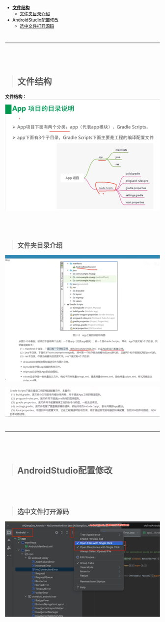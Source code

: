 > <h1 id=''></h1>
- [**文件结构**](#文件结构)
	- [文件夹目录介绍](#文件夹目录介绍)
- [AndroidStudio配置修改](#AndroidStudio配置修改)
	- [选中文件打开源码](#选中文件打开源码)




<br/>

***
<br/><br/><br/>

> <h1 id='文件结构'>文件结构</h1>

**文件结构：**
![android0.0.0.png](./../Pictures/android0.0.0.png)


<br/><br/><br/>

> <h2 id='文件夹目录介绍'>文件夹目录介绍</h2>

![android0.0.1.png](./../Pictures/android0.0.1.png)

![android0.0.2.png](./../Pictures/android0.0.2.png)





<br/>

***

<br/><br/><br/>

> <h1 id='AndroidStudio配置修改'>AndroidStudio配置修改</h1>

<br/><br/><br/>

> <h2 id='选中文件打开源码'> 选中文件打开源码</h2>

![android0.0.3.png](./../Pictures/android0.0.3.png)




















